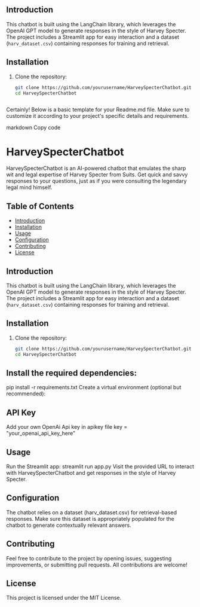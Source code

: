 
## Introduction

This chatbot is built using the LangChain library, which leverages the OpenAI GPT model to generate responses in the style of Harvey Specter. The project includes a Streamlit app for easy interaction and a dataset (`harv_dataset.csv`) containing responses for training and retrieval.

## Installation

1. Clone the repository:
   ```bash
   git clone https://github.com/yourusername/HarveySpecterChatbot.git
   cd HarveySpecterChatbot



Certainly! Below is a basic template for your Readme.md file. Make sure to customize it according to your project's specific details and requirements.

markdown
Copy code
# HarveySpecterChatbot

HarveySpecterChatbot is an AI-powered chatbot that emulates the sharp wit and legal expertise of Harvey Specter from Suits. Get quick and savvy responses to your questions, just as if you were consulting the legendary legal mind himself.

## Table of Contents
- [Introduction](#introduction)
- [Installation](#installation)
- [Usage](#usage)
- [Configuration](#configuration)
- [Contributing](#contributing)
- [License](#license)

## Introduction

This chatbot is built using the LangChain library, which leverages the OpenAI GPT model to generate responses in the style of Harvey Specter. The project includes a Streamlit app for easy interaction and a dataset (`harv_dataset.csv`) containing responses for training and retrieval.

## Installation

1. Clone the repository:
   ```bash
   git clone https://github.com/yourusername/HarveySpecterChatbot.git
   cd HarveySpecterChatbot

## Install the required dependencies:

pip install -r requirements.txt
Create a virtual environment (optional but recommended):


## API Key
Add your own OpenAi Api key in apikey file
key = "your_openai_api_key_here"

## Usage
Run the Streamlit app:
streamlit run app.py
Visit the provided URL to interact with HarveySpecterChatbot and get responses in the style of Harvey Specter.

## Configuration
The chatbot relies on a dataset (harv_dataset.csv) for retrieval-based responses. Make sure this dataset is appropriately populated for the chatbot to generate contextually relevant answers.

## Contributing
Feel free to contribute to the project by opening issues, suggesting improvements, or submitting pull requests. All contributions are welcome!

## License
This project is licensed under the MIT License.

